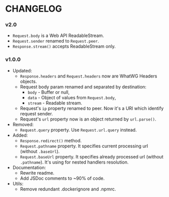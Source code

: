 # CHANGELOG

### v2.0

- `Request.body` is a Web API ReadableStream.
- `Request.sender` renamed to `Request.peer`.
- `Response.stream()` accepts ReadableStream only.

### v1.0.0

- Updated:
    - `Response.headers` and `Request.headers` now are WhatWG Headers objects.
    - Request body param renamed and separated by destination:
        - `body` - Buffer or null,
        - `data` - Object of values from `Request.body`,
        - `stream` - Readable stream.
    - Request's `ip` property renamed to peer. Now it's a URI which identify request sender.
    - Request's `url` property now is an object returned by `url.parse()`.
- Removed:
    - `Request.query` property. Use `Request.url.query` instead.
- Added:
    - `Response.redirect()` method.
    - `Request.pathname` property. It specifies current processing url (without `.baseUrl`).
    - `Request.baseUrl` property. It specifies already processed url (without `.pathname`). It's using for nested handlers resolution.
- Documentation:
    - Rewrite readme.
    - Add JSDoc comments to ~90% of code.
- Utils:
    - Remove redundant .dockerignore and .npmrc.
